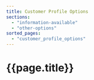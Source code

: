```yaml
---
title: Customer Profile Options
sections:
  - "information-available"
  - "other-options"
sorted_pages:
  - "customer_profile_options"
---
```

# {{page.title}}
